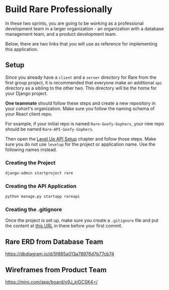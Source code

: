 # Build Rare Professionally

In these two sprints, you are going to be working as a professional development team in a larger organization - an organization with a database management team, and a product development team.

Below, there are two links that you will use as reference for implementing this application.

## Setup

Since you already have a `client` and a `server` directory for Rare from the first group project, it is recommended that everyone make an additional `api` directory as a sibling to the other two. This directory will be the home for your Django project.

**One teammate** should follow these steps and create a new repository in your cohort's organization. Make sure you follow the naming schema of your React client repo.

For example, if your initial repo is named `Rare-Goofy-Gophers`, your new repo should be named `Rare-API-Goofy-Gophers`.

Then open the [Level Up API Setup](https://github.com/nashville-software-school/bangazon-llc/blob/full-stack-python/book-2-levelup/chapters/DRF_INSTALLS.md) chapter and follow those steps. Make sure you do not use `levelup` for the project or application name. Use the following names instead.

### Creating the Project

```sh
django-admin startproject rare
```

### Creating the API Application

```sh
python manage.py startapp rareapi
```

### Creating the .gitignore

Once the project is set up, make sure you create a `.gitignore` file and put the content at [this URL](https://www.toptal.com/developers/gitignore/api/django) in there before your first commit.

## Rare ERD from Database Team

https://dbdiagram.io/d/5f885a013a78976d7b77cb74

## Wireframes from Product Team

https://miro.com/app/board/o9J_kiGCSK4=/